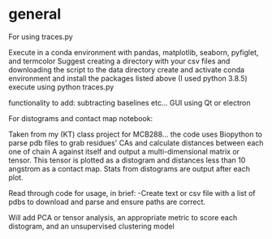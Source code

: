 # general

For using traces.py 

  Execute in a conda environment with pandas, matplotlib, seaborn, pyfiglet, and termcolor
  Suggest creating a directory with your csv files and downloading the script to the data directory
  create and activate conda environment and install the packages listed above (I used python 3.8.5)
  execute using python traces.py
  
  functionality to add: 
    subtracting baselines etc...
    GUI using Qt or electron

For distograms and contact map notebook: 
  
  Taken from my (KT) class project for MCB288... 
    the code uses Biopython to parse pdb files to grab residues' CAs and calculate distances between each one of chain A against itself
    and output a multi-dimensional matrix or tensor. This tensor is plotted as a distogram and distances less than 10 angstrom as a contact map.
    Stats from distograms are output after each plot. 
    
    
  Read through code for usage, in brief: 
    -Create text or csv file with a list of pdbs to download and parse and ensure paths are correct.
    
  Will add PCA or tensor analysis, an appropriate metric to score each distogram, and an unsupervised clustering model  

